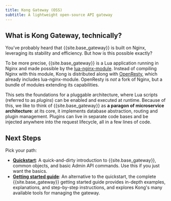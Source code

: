 ```yaml
---
title: Kong Gateway (OSS)
subtitle: A lightweight open-source API gateway
---
```


## What is Kong Gateway, technically?

You’ve probably heard that {{site.base_gateway}} is built on Nginx, leveraging its stability and efficiency. But how is this possible exactly?

To be more precise, {{site.base_gateway}} is a Lua application running in Nginx and made possible by the [lua-nginx-module](https://github.com/openresty/lua-nginx-module). Instead of compiling Nginx with this module, Kong is distributed along with [OpenResty](https://openresty.org/), which already includes lua-nginx-module. OpenResty is *not* a fork of Nginx, but a bundle of modules extending its capabilities.

This sets the foundations for a pluggable architecture, where Lua scripts (referred to as *plugins*) can be enabled and executed at runtime. Because of this, we like to think of {{site.base_gateway}} as **a paragon of microservice architecture**: at its core, it implements database abstraction, routing and plugin management. Plugins can live in separate code bases and be injected anywhere into the request lifecycle, all in a few lines of code.

## Next Steps

Pick your path:
* **[Quickstart][quickstart]**: A quick-and-dirty introduction to
{{site.base_gateway}}, common objects, and basic Admin API commands. Use this
if you just want the basics.
* **[Getting started guide][getting-started]**: An alternative to the
quickstart, the complete {{site.base_gateway}} getting started guide provides
in-depth examples, explanations, and step-by-step instructions, and explores
Kong's many available tools for managing the gateway.

[quickstart]: /gateway-oss/{{page.kong_version}}/getting-started/quickstart
[configuring-a-service]: /gateway-oss/{{page.kong_version}}/getting-started/configuring-a-service
[enabling-plugins]: /gateway-oss/{{page.kong_version}}/getting-started/enabling-plugins
[getting-started]: /gateway/latest/get-started/comprehensive/
